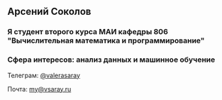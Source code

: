 ## Арсений Соколов
### Я студент второго курса МАИ кафедры 806 "Вычислительная математика и программирование"

### Сфера интересов: анализ данных и машинное обучение
Телеграм: [@valerasaray](http://valerasaray.t.me)

Почта: [my@vsaray.ru](my@vsaray.ru)
